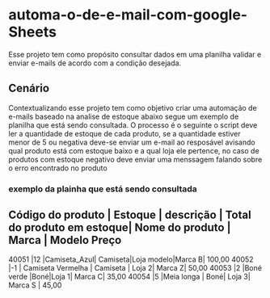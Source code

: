 # automa-o-de-e-mail-com-google-Sheets
Esse projeto tem como propósito consultar dados em uma planilha validar e enviar e-mails de acordo com a condição desejada.

## Cenário
Contextualizando esse projeto tem como objetivo criar uma automação de e-mails baseado na analise de estoque abaixo segue um exemplo de planilha que está sendo consultada. 
O processo é o seguinte o script deve ler a quantidade de estoque de cada produto, 
se a quantidade estiver menor de 5 ou negativa deve-se enviar um e-mail ao resposável avisando qual produto está com estoque baixo e a qual loja ele pertence,
 no caso de produtos com estoque negativo deve enviar uma menssagem falando sobre o erro encontrado no produto 

### exemplo da plainha que está sendo consultada

Código do produto | Estoque | descrição | Total do produto em estoque| Nome do produto | Marca | Modelo Preço
--------------------------------------------------------------------------------------------------------------
40051              |12      |Camiseta_Azul| Camiseta|Loja modelo|Marca B| 100,00
40052              |-1      | Camiseta Vermelha    | Camiseta  | Loja 2| Marca Z| 50,00
40053             |2        |Boné verde |Boné|Loja 1| Marca C| 35,00
40054               |5  |Meia longa | Boné| Loja 3| Marca S | 45,00


